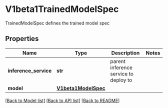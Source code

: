# V1beta1TrainedModelSpec

TrainedModelSpec defines the trained model spec
## Properties
Name | Type | Description | Notes
------------ | ------------- | ------------- | -------------
**inference_service** | **str** | parent inference service to deploy to | 
**model** | [**V1beta1ModelSpec**](V1beta1ModelSpec.md) |  | 

[[Back to Model list]](../README.md#documentation-for-models) [[Back to API list]](../README.md#documentation-for-api-endpoints) [[Back to README]](../README.md)


